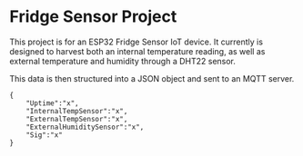 # Fridge Sensor Project

This project is for an ESP32 Fridge Sensor IoT device.
It currently is designed to harvest both an internal temperature reading, as well as external temperature and humidity through a DHT22 sensor.

This data is then structured into a JSON object and sent to an MQTT server.

```
{
    "Uptime":"x",
    "InternalTempSensor":"x",
    "ExternalTempSensor":"x",
    "ExternalHumiditySensor":"x",
    "Sig":"x"
}
```